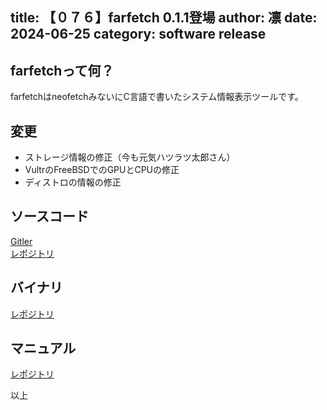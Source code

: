 title: 【０７６】farfetch 0.1.1登場
author: 凛
date: 2024-06-25
category: software release
----
## farfetchって何？
farfetchはneofetchみないにC言語で書いたシステム情報表示ツールです。

## 変更
* ストレージ情報の修正（今も元気ハツラツ太郎さん）
* VultrのFreeBSDでのGPUとCPUの修正
* ディストロの情報の修正

## ソースコード
[Gitler](https://gitler.moe/suwako/farfetch)\
[レポジトリ](https://076.moe/repo/src/farfetch)

## バイナリ
[レポジトリ](https://076.moe/repo/bin/farfetch)

## マニュアル
[レポジトリ](https://076.moe/repo/man/farfetch)

以上
